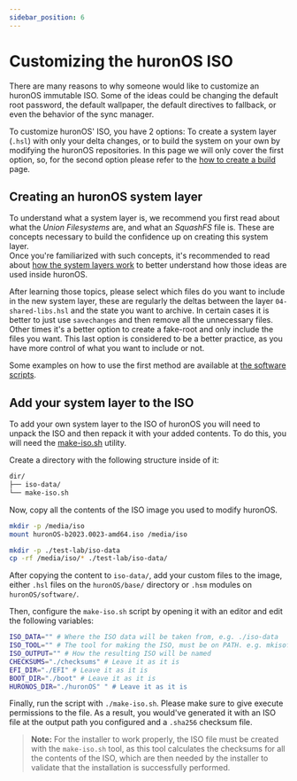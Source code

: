 ```yaml
---
sidebar_position: 6
---
```

# Customizing the huronOS ISO
There are many reasons to why someone would like to customize an huronOS immutable ISO. Some of the ideas could be changing the default root password, the default wallpaper, the default directives to fallback, or even the behavior of the sync manager.

To customize huronOS' ISO, you have 2 options: To create a system layer (`.hsl`) with only your delta changes, or to build the system on your own by modifying the huronOS repositories. In this page we will only cover the first option, so, for the second option please refer to the [how to create a build](../development/how-to-create-a-build.md) page.

## Creating an huronOS system layer
To understand what a system layer is, we recommend you first read about what the *Union Filesystems* are, and what an *SquashFS* file is. These are concepts necessary to build the confidence up on creating this system layer.  
Once you're familiarized with such concepts, it's recommended to read about [how the system layers work](../internals/system-layers.md) to better understand how those ideas are used inside huronOS.  

After learning those topics, please select which files do you want to include in the new system layer, these are regularly the deltas between the layer `04-shared-libs.hsl` and the state you want to archive. In certain cases it is better to just use `savechanges` and then remove all the unnecessary files. Other times it's a better option to create a fake-root and only include the files you want. This last option is considered to be a better practice, as you have more control of what you want to include or not.  

Some examples on how to use the first method are available at [the software scripts](../../software-modules/).

## Add your system layer to the ISO
To add your own system layer to the ISO of huronOS you will need to unpack the ISO and then repack it with your added contents. To do this, you will need the [make-iso.sh](../../base-system/tools/make-iso/make-iso.sh) utility.

Create a directory with the following structure inside of it:
```txt
dir/
├── iso-data/
└── make-iso.sh
```

Now, copy all the contents of the ISO image you used to modify huronOS.
```bash
mkdir -p /media/iso
mount huronOS-b2023.0023-amd64.iso /media/iso

mkdir -p ./test-lab/iso-data
cp -rf /media/iso/* ./test-lab/iso-data/
```

After copying the content to `iso-data/`, add your custom files to the image, either `.hsl` files on the `huronOS/base/` directory or `.hsm` modules on `huronOS/software/`.

Then, configure the `make-iso.sh` script by opening it with an editor and edit the following variables:
```bash
ISO_DATA=""	# Where the ISO data will be taken from, e.g. ./iso-data
ISO_TOOL="" # The tool for making the ISO, must be on PATH. e.g. mkisofs
ISO_OUTPUT="" # How the resulting ISO will be named
CHECKSUMS="./checksums" # Leave it as it is
EFI_DIR="./EFI" # Leave it as it is
BOOT_DIR="./boot" # Leave it as it is
HURONOS_DIR="./huronOS" " # Leave it as it is
```

Finally, run the script with `./make-iso.sh`. Please make sure to give execute permissions to the file. As a result, you would've generated it with an ISO file at the output path you configured and a `.sha256` checksum file.

> **Note:** For the installer to work properly, the ISO file must be created with the `make-iso.sh` tool, as this tool calculates the checksums for all the contents of the ISO, which are then needed by the installer to validate that the installation is successfully performed.